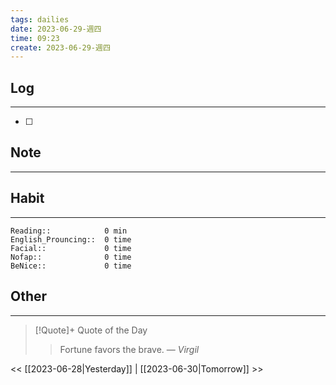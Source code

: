 ```yaml
---
tags: dailies  
date: 2023-06-29-週四
time: 09:23
create: 2023-06-29-週四
---
```


## Log
---
- [ ] 

## Note
---

## Habit
---
```
Reading::            0 min
English_Prouncing::  0 time
Facial::             0 time
Nofap::              0 time
BeNice::             0 time

```
## Other
---

> [!Quote]+ Quote of the Day
> > Fortune favors the brave.
> — <cite>Virgil</cite>

<< [[2023-06-28|Yesterday]] | [[2023-06-30|Tomorrow]] >>